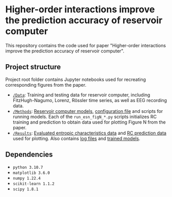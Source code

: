 # Higher-order interactions improve the prediction accuracy of reservoir computer

This repository contains the code used for paper "Higher-order interactions
improve the prediction accuracy of reservoir computer".

## Project structure

Project root folder contains Jupyter notebooks used for recreating corresponding figures from the paper.

- [`/Data`](./Data): Training and testing data for reservoir computer, including FitzHugh-Nagumo, Lorenz, Rössler time series,
as well as EEG recording data.
- [`/Methods`](./Methods): [Reservoir computer models](./Methods/Models), [configuration file](./Methods/Config) and scripts for running models.
Each of the `run_esn_figN_*.py` scripts initializes RC training and prediction to obtain data used for
plotting Figure N from the paper.
- [`/Results`](./Results): [Evaluated entropic characteristics data](./Results/Entropy) and [RC prediction data](./Results/Evaluation_Data) used for plotting. Also contains [log files](./Results/Logfiles) and [trained models](./Results/Trained_Models).

## Dependencies
- `python 3.10.7`
- `matplotlib 3.6.0`
- `numpy 1.22.4`
- `scikit-learn 1.1.2`
- `scipy 1.8.1`
